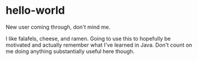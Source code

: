 # hello-world
New user coming through, don't mind me.

I like falafels, cheese, and ramen.
Going to use this to hopefully be motivated and actually remember what I've learned in Java.
Don't count on me doing anything substantially useful here though.
